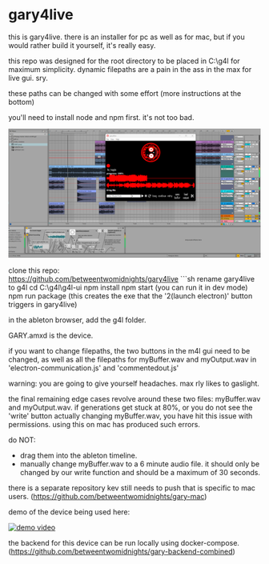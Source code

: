 # gary4live

this is gary4live. there is an installer for pc as well as for mac, but if you would rather build it yourself, it's really easy.

this repo was designed for the root directory to be placed in C:\\g4l for maximum simplicity. dynamic filepaths are a pain in the ass in the max for live gui. sry.

these paths can be changed with some effort (more instructions at the bottom)

you'll need to install node and npm first. it's not too bad.

![gary4live](./gary4live%20screenshot.png)

clone this repo:  
https://github.com/betweentwomidnights/gary4live
	```sh
rename gary4live to g4l
cd C:\\g4l\\g4l-ui
npm install
npm start (you can run it in dev mode)
npm run package (this creates the exe that the '2(launch electron)' button triggers in gary4live)

in the ableton browser, add the g4l folder.  

GARY.amxd is the device.

if you want to change filepaths, the two buttons in the m4l gui need to be changed, as well as all the filepaths for myBuffer.wav and myOutput.wav in 'electron-communication.js' and 'commentedout.js'

warning: you are going to give yourself headaches. max rly likes to gaslight.

the final remaining edge cases revolve around these two files: myBuffer.wav and myOutput.wav. if generations get stuck at 80%, or you do not see the 'write' button actually changing myBuffer.wav, you have hit this issue with permissions. using this on mac has produced such errors. 

do NOT:

- drag them into the ableton timeline.
- manually change myBuffer.wav to a 6 minute audio file. it should only be changed by our write function and should be a maximum of 30 seconds.

there is a separate repository kev still needs to push that is specific to mac users. (https://github.com/betweentwomidnights/gary-mac)

demo of the device being used here:

[![demo video](https://img.youtube.com/vi/ZqgcRiAlrHQ/0.jpg)](https://youtu.be/ZqgcRiAlrHQ)

the backend for this device can be run locally using docker-compose. (https://github.com/betweentwomidnights/gary-backend-combined)

